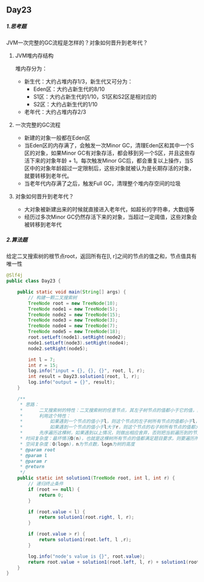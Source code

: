 ## Day23

##### 1.思考题

JVM一次完整的GC流程是怎样的？对象如何晋升到老年代？

1. JVM堆内存结构

   堆内存分为：

   - 新生代：大约占堆内存1/3，新生代又可分为：
     - Eden区：大约占新生代的8/10
     - S1区：大约占新生代的1/10，S1区和S2区是相对应的
     - S2区：大约占新生代的1/10
   - 老年代：大约占堆内存2/3

2. 一次完整的GC流程

   - 新建的对象一般都在Eden区
   - 当Eden区的内存满了，会触发一次Minor GC，清理Eden区和其中一个S区的对象，如果Minor GC有对象存活，都会移到另一个S区，并且这些存活下来的对象年龄 + 1。每次触发Minor GC后，都会重复以上操作，当S区中的对象年龄超过一定限制后，这些对象就被认为是长期存活的对象，就要转移到老年代。
   - 当老年代内存满了之后，触发Full GC，清理整个堆内存空间的垃圾

3. 对象如何晋升到老年代？

   - 大对象被新建出来的时候就直接进入老年代，如超长的字符串，大数组等
   - 经历过多次Minor GC仍然存活下来的对象，当超过一定阈值，这些对象会被转移到老年代

##### 2.算法题

给定二叉搜索树的根节点root，返回所有在[l, r]之间的节点的值之和，节点值具有唯一性

```java
@Slf4j
public class Day23 {

    public static void main(String[] args) {
        // 构建一颗二叉搜索树
        TreeNode root = new TreeNode(10);
        TreeNode node1 = new TreeNode(5);
        TreeNode node2 = new TreeNode(15);
        TreeNode node3 = new TreeNode(3);
        TreeNode node4 = new TreeNode(7);
        TreeNode node5 = new TreeNode(18);
        root.setLeft(node1).setRight(node2);
        node1.setLeft(node3).setRight(node4);
        node2.setRight(node5);

        int l = 7;
        int r = 15;
        log.info("input = {}, {}, {}", root, l, r);
        int result = Day23.solution1(root, l, r);
        log.info("output = {}", result);
    }

    /**
     * 思路：
     *      二叉搜索树的特性：二叉搜索树的任意节点，其左子树节点的值都小于它的值，其右子树节点的值都大于它的值
     *      利用这个特性：
     *          如果遇到一个节点的值小于l，则这个节点的左子树所有节点的值都小于l，直接舍弃这个节点的左子树；
     *          如果遇到一个节点的值小于l大于r，则这个节点的右子树所有节点的值都大于r，直接舍弃这个节点的右子树；
     *      先序遍历这棵树，如果遇到以上情况，则做出相应舍弃，否则把当前遍历到的节点的值加入结果
     * 时间复杂度：最坏情况O(n)，也就是这棵树所有节点的值都满足题目要求，则要遍历所有节点
     * 空间复杂度：O(logn)，n为节点数，logn为树的高度
     * @param root
     * @param l
     * @param r
     * @return
     */
    public static int solution1(TreeNode root, int l, int r) {
        // 递归终止条件
        if (root == null) {
            return 0;
        }

        if (root.value < l) {
            return solution1(root.right, l, r);
        }

        if (root.value > r) {
            return solution1(root.left, l ,r);
        }

        log.info("node's value is {}", root.value);
        return root.value + solution1(root.left, l, r) + solution1(root.right, l, r);
    }
}
```



 	


